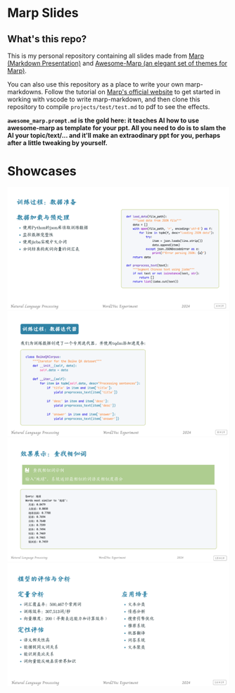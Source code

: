 # Marp Slides

## What's this repo?

This is my personal repository containing all slides made from [Marp (Markdown Presentation)](https://github.com/marp-team/marp) and [Awesome-Marp (an elegant set of themes for Marp)](https://github.com/favourhong/Awesome-Marp).

You can also use this repository as a place to write your own marp-markdowns. Follow the tutorial on [Marp's official website](https://marp.app/) to get started in working with vscode to write marp-markdown, and then clone this repository to compile `projects/test/test.md` to pdf to see the effects.

**`awesome_marp.prompt.md` is the gold here: it teaches AI how to use awesome-marp as template for your ppt. All you need to do is to slam the AI your topic/text/... and it'll make an extraodinary ppt for you, perhaps after a little tweaking by yourself.**

# Showcases

![Showcase 1](pics/showcase1.png)
![Showcase 2](pics/showcase2.png)
![Showcase 3](pics/showcase3.png)
![Showcase 4](pics/showcase4.png)
